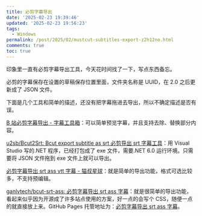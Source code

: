 ```yaml
---
title: 必剪字幕导出
date: '2025-02-23 19:39:46'
updated: '2025-02-23 19:56:23'
tags:
  - Windows
permalink: /post/2025/02/mustcut-subtitles-export-z2h12no.html
comments: true
toc: true
---
```




印象里一直有必剪字幕导出工具，今天花时间找了一下，写点东西备忘。

必剪的字幕保存在设置的草稿保存位置里面，文件夹名称是 UUID，在 2.0 之后更新成了 JSON 文件。

下面是几个工具和简单的描述，还没有把字幕拖进去导出，所以不确定描述是否有误。

[B 站必剪字幕导出 - 字幕工具箱](https://zm.i8k.tv/bcut)：可以简单预览字幕，并且支持去除、替换部分内容。

[u2sb/Bcut2Srt: Bcut export subtitle as srt 必剪导出 srt 字幕工具](https://github.com/u2sb/Bcut2Srt)：用 Visual Studio 写的.NET 程序，已经打包成了 exe 文件，需要.NET 6.0 运行环境。只需要将 JSON 文件拖到 exe 文件上就可以导出。

[必剪字幕导出 srt ass vtt 字幕 - 猫叔星球](https://maoshu.fun/bcut)：就是简单的导出功能，格式可选比较多，不支持预编辑。

[ganlvtech/bcut-srt-ass: 必剪字幕导出 srt ass 字幕](https://github.com/ganlvtech/bcut-srt-ass)：就是很简单的导出功能，看起来似乎因为开源成了许多站点使用的方案，好一点的会写个 CSS，随便一点的就直接放上来。GitHub Pages 托管地址为：[必剪字幕导出 srt ass 字幕](https://ganlvtech.github.io/bcut-srt-ass/)。
